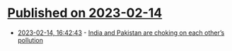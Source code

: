 # [Published on 2023-02-14](index.md)

* [2023-02-14, 16:42:43](https://news.ycombinator.com/item?id=34791950) - [India and Pakistan are choking on each other’s pollution](https://www.economist.com/asia/2023/02/13/india-and-pakistan-are-choking-on-each-others-pollution)
